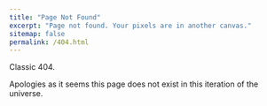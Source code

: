 ```yaml
---
title: "Page Not Found"
excerpt: "Page not found. Your pixels are in another canvas."
sitemap: false
permalink: /404.html
---
```


Classic 404. 

Apologies as it seems this page does not exist in this iteration of the universe. 
